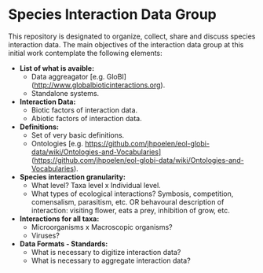 # Species Interaction Data Group

This repository is designated to organize, collect, share and discuss species interaction data. The main objectives of the interaction data group at this initial work contemplate the following elements:

* **List of what is avaible:**
  * Data aggreagator [e.g. GloBI] (http://www.globalbioticinteractions.org).
  * Standalone systems.
* **Interaction Data:**
  * Biotic factors of interaction data.
  * Abiotic factors of interaction data.
* **Definitions:**
  * Set of very basic definitions.
  * Ontologies [e.g. https://github.com/jhpoelen/eol-globi-data/wiki/Ontologies-and-Vocabularies] (https://github.com/jhpoelen/eol-globi-data/wiki/Ontologies-and-Vocabularies).
* **Species interaction granularity:**
  * What level? Taxa level x Individual level.
  * What types of ecological interactions? Symbosis, competition, comensalism, parasitism, etc. OR behavoural description of interaction: visiting flower, eats a prey, inhibition of grow, etc.
* **Interactions for all taxa:**
  * Microorganisms x Macroscopic organisms?
  * Viruses?
* **Data Formats - Standards:**
  * What is necessary to digitize interaction data?
  * What is necessary to aggregate interaction data?
